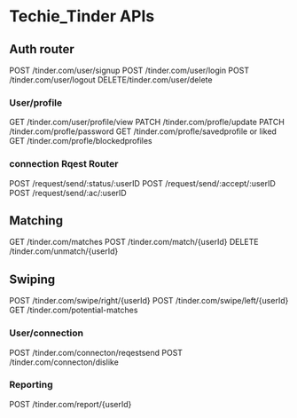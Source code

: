 
# Techie_Tinder APIs

## Auth router
POST /tinder.com/user/signup
POST /tinder.com/user/login
POST /tinder.com/user/logout
DELETE/tinder.com/user/delete

###  User/profile
GET /tinder.com/user/profile/view
PATCH /tinder.com/profle/update
PATCH /tinder.com/profle/password
GET /tinder.com/profle/savedprofile or liked
GET /tinder.com/profle/blockedprofiles

### connection Rqest Router
POST /request/send/:status/:userID
POST /request/send/:accept/:userID
POST /request/send/:ac/:userID
## Matching
GET /tinder.com/matches
POST /tinder.com/match/{userId}
DELETE /tinder.com/unmatch/{userId}
## Swiping
POST /tinder.com/swipe/right/{userId}
POST /tinder.com/swipe/left/{userId}
GET /tinder.com/potential-matches





###  User/connection
POST /tinder.com/connecton/reqestsend
POST /tinder.com/connecton/dislike

### Reporting
POST /tinder.com/report/{userId}

